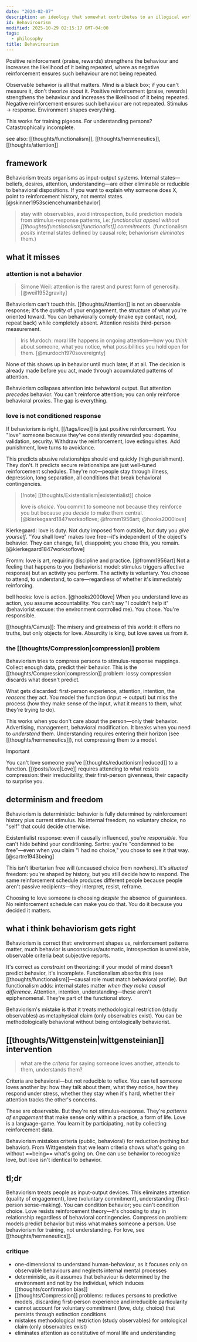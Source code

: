 ```yaml
---
date: "2024-02-07"
description: an ideology that somewhat contributes to an illogical world we live in.
id: Behavirourism
modified: 2025-10-29 02:15:17 GMT-04:00
tags:
  - philosophy
title: Behavirourism
---
```


Positive reinforcement (praise, rewards) strengthens the behaviour and increases the likelihood of it being repeated, where as negative reinforcement ensures such behaviour are not being repeated.

Observable behavior is all that matters. Mind is a black box; if you can't measure it, don't theorize about it. Positive reinforcement (praise, rewards) strengthens the behaviour and increases the likelihood of it being repeated. Negative reinforcement ensures such behaviour are not repeated. Stimulus → response. Environment shapes everything.

This works for training pigeons. For understanding persons? Catastrophically incomplete.

see also: [[thoughts/functionalism]], [[thoughts/hermeneutics]], [[thoughts/attention]]

## framework

Behaviorism treats organisms as input-output systems. Internal states—beliefs, desires, attention, understanding—are either eliminable or reducible to behavioral dispositions. If you want to explain why someone does X, point to reinforcement history, not mental states. [@skinner1953sciencehumanbehavior]

> stay with observables, avoid introspection, build prediction models from stimulus-response patterns, i.e: _functionalist appeal without [[thoughts/functionalism|functionalist]] commitments_. (functionalism _posits_ internal states defined by causal role; behaviorism _eliminates_ them.)

## what it misses

### attention is not a behavior

> Simone Weil: attention is the rarest and purest form of generosity. [@weil1952gravity]

Behaviorism can't touch this. [[thoughts/Attention]] is not an observable response; it's the _quality_ of your engagement, the structure of what you're oriented toward.
You can behaviorally comply (make eye contact, nod, repeat back) while completely absent. Attention resists third-person measurement.

> Iris Murdoch: moral life happens in ongoing attention—how you _think_ about someone, what you notice, what possibilities you hold open for them. [@murdoch1970sovereignty]

None of this shows up in behavior until much later, if at all. The decision is already made before you act, made through accumulated patterns of attention.

Behaviorism collapses attention into behavioral output. But attention _precedes_ behavior. You can't reinforce attention; you can only reinforce behavioral proxies. The gap is everything.

### love is not conditioned response

If behaviorism is right, [[/tags/love]] is just positive reinforcement. You "love" someone because they've consistently rewarded you: dopamine, validation, security. Withdraw the reinforcement, love extinguishes. Add punishment, love turns to avoidance.

This predicts abusive relationships should end quickly (high punishment). They don't. It predicts secure relationships are just well-tuned reinforcement schedules. They're not—people stay through illness, depression, long separation, all conditions that break behavioral contingencies.

> [!note] [[thoughts/Existentialism|existentialist]] choice
>
> love is _choice_. You commit to someone not because they reinforce you but because you _decide_ to make them central. [@kierkegaard1847worksoflove; @fromm1956art; @hooks2000love]

Kierkegaard: love is duty. Not duty imposed from outside, but duty you _give yourself_. "You shall love" makes love free--it's independent of the object's behavior. They can change, fail, disappoint; you chose this, you remain. [@kierkegaard1847worksoflove]

Fromm: love is art, requiring discipline and practice. [@fromm1956art] Not a feeling that happens to you (behaviorist model: stimulus triggers affective response) but an activity you perform. The activity is voluntary. You choose to attend, to understand, to care—regardless of whether it's immediately reinforcing.

bell hooks: love is action. [@hooks2000love] When you understand love as action, you assume accountability. You can't say "I couldn't help it" (behaviorist excuse: the environment controlled me). You chose. You're responsible.

[[thoughts/Camus]]: The misery and greatness of this world: it offers no truths, but only objects for love. Absurdity is king, but love saves us from it.

### the [[thoughts/Compression|compression]] problem

Behaviorism tries to compress persons to stimulus-response mappings. Collect enough data, predict their behavior. This is the [[thoughts/Compression|compression]] problem: lossy compression discards what doesn't predict.

What gets discarded: first-person experience, attention, intention, the _reasons_ they act. You model the function (input → output) but miss the process (how they make sense of the input, what it means to them, what they're trying to do).

This works when you don't care about the person—only their behavior. Advertising, management, behavioral modification. It breaks when you need to _understand_ them. Understanding requires entering their horizon (see [[thoughts/hermeneutics]]), not compressing them to a model.

> [!important]
>
> You can't love someone you've [[thoughts/reductionism|reduced]] to a function. [[/posts/love|Love]] requires attending to what resists compression: their irreducibility, their first-person givenness, their capacity to surprise you.

## determinism and freedom

Behaviorism is deterministic: behavior is fully determined by reinforcement history plus current stimulus. No internal freedom, no voluntary choice, no "self" that could decide otherwise.

Existentialist response: even if causally influenced, you're _responsible_. You can't hide behind your conditioning. Sartre: you're "condemned to be free"—even when you claim "I had no choice," you chose to see it that way. [@sartre1943being]

This isn't libertarian free will (uncaused choice from nowhere). It's _situated_ freedom: you're shaped by history, but you still decide how to respond. The same reinforcement schedule produces different people because people aren't passive recipients—they interpret, resist, reframe.

Choosing to love someone is choosing _despite_ the absence of guarantees. No reinforcement schedule can make you do that. You do it because you decided it matters.

## what i think behaviorism gets right

Behaviorism is correct that: environment shapes us, reinforcement patterns matter, much behavior is unconscious/automatic, introspection is unreliable, observable criteria beat subjective reports.

It's correct as _constraint_ on theorizing: if your model of mind doesn't predict behavior, it's incomplete. Functionalism absorbs this (see [[thoughts/functionalism]]—causal role must match behavioral profile). But functionalism adds: internal states matter _when they make causal difference_. Attention, intention, understanding—these aren't epiphenomenal. They're part of the functional story.

Behaviorism's mistake is that it treats methodological restriction (study observables) as metaphysical claim (only observables exist). You can be methodologically behavioral without being ontologically behaviorist.

## [[thoughts/Wittgenstein|wittgensteinian]] intervention

> what are the _criteria_ for saying someone loves another, attends to them, understands them?

Criteria are behavioral—but not reducible to reflex. You can tell someone loves another by: how they talk about them, what they notice, how they respond under stress, whether they stay when it's hard, whether their attention tracks the other's concerns.

These are observable. But they're not stimulus-response. They're _patterns of engagement_ that make sense only within a practice, a form of life. Love is a language-game. You learn it by participating, not by collecting reinforcement data.

Behaviorism mistakes criteria (public, behavioral) for reduction (nothing but behavior). From Wittgenstein that we learn criteria shows what's going on without ==being== what's going on. One can use behavior to recognize love, but love isn't identical to behavior.

## tl;dr

Behaviorism treats people as input-output devices. This eliminates attention (quality of engagement), love (voluntary commitment), understanding (first-person sense-making). You can condition behavior; you can't condition choice. Love resists reinforcement theory—it's choosing to stay in relationship regardless of behavioral contingencies. Compression problem: models predict behavior but miss what makes someone a person. Use behaviorism for training, not understanding. For love, see [[thoughts/hermeneutics]].

### critique

- one-dimensional to understand human-behaviour, as it focuses only on observable behaviours and neglects internal mental processes
- deterministic, as it assumes that behaviour is determined by the environment and not by the individual, which induces [[thoughts/confirmation bias]]
- [[thoughts/Compression]] problems: reduces persons to predictive models, discarding first-person experience and irreducible particularity
- cannot account for voluntary commitment (love, duty, choice) that persists through extinction conditions
- mistakes methodological restriction (study observables) for ontological claim (only observables exist)
- eliminates attention as constitutive of moral life and understanding

